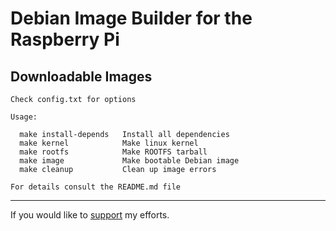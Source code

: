 # Debian Image Builder for the Raspberry Pi
<h2>Downloadable Images</h2>

```
Check config.txt for options

Usage:

  make install-depends   Install all dependencies
  make kernel            Make linux kernel
  make rootfs            Make ROOTFS tarball
  make image             Make bootable Debian image
  make cleanup           Clean up image errors

For details consult the README.md file

```

<hr>

If you would like to <a href="https://www.paypal.com/cgi-bin/webscr?cmd=_donations&business=VG8GP2SY4CEEW&item_name=For+new+single+board+computers+and+accessories.&currency_code=USD&source=url">support</a> my efforts.
